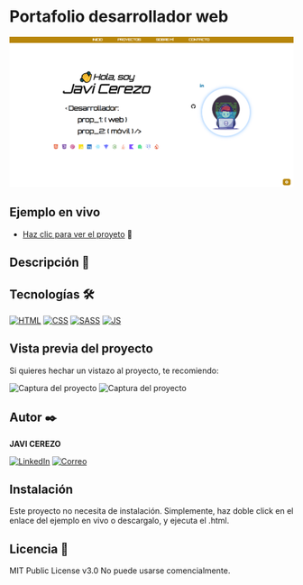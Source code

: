 # Portafolio desarrollador web
![Captura del proyecto](https://raw.githubusercontent.com/javicerezo/portafolio-jc/master/public/assets/imgs/preview.png)

## Ejemplo en vivo
- [Haz clic para ver el proyeto](https://javicerezo.netlify.app/) 🚀

## Descripción 📑


## Tecnologías 🛠
<!-- Iconos sacados de y https://github.com/alexandresanlim/Badges4-README.md-Profile -->
[![HTML](https://img.shields.io/badge/HTML5-E34F26?style=for-the-badge&logo=html5&logoColor=white)](https://es.wikipedia.org/wiki/HTML5)
[![CSS](https://img.shields.io/badge/CSS3-1572B6?style=for-the-badge&logo=css3&logoColor=white)](https://es.wikipedia.org/wiki/CSS)
[![SASS](https://img.shields.io/badge/Sass-CC6699?style=for-the-badge&logo=sass&logoColor=white)](https://es.wikipedia.org/wiki/Sass)
[![JS](https://img.shields.io/badge/JavaScript-F7DF1E?style=for-the-badge&logo=javascript&logoColor=black)](https://es.wikipedia.org/wiki/JavaScript)

## Vista previa del proyecto
Si quieres hechar un vistazo al proyecto, te recomiendo:

![Captura del proyecto](https://raw.githubusercontent.com/javicerezo/ejemplo-portafolio/master/public/assets/imgs/preview-2.png)
![Captura del proyecto](https://raw.githubusercontent.com/javicerezo/ejemplo-portafolio/master/public/assets/imgs/preview-3.png)

## Autor ✒️
**JAVI CEREZO** 

[![LinkedIn](https://img.shields.io/badge/LinkedIn-0077B5?style=for-the-badge&logo=linkedin&logoColor=white)](https://www.linkedin.com/in/javicerezo/)
[![Correo](https://img.shields.io/badge/Gmail-D14836?style=for-the-badge&logo=gmail&logoColor=white)](<mailto:jc.webmob@gmail.com>)

## Instalación 
Este proyecto no necesita de instalación. Simplemente, haz doble click en el enlace del ejemplo en vivo o descargalo, y ejecuta el .html.
  
## Licencia 📄
MIT Public License v3.0
No puede usarse comencialmente.